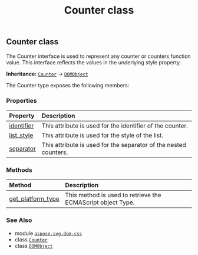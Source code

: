 ﻿---
title: Counter class
second_title: Aspose.SVG for Python via .NET API References
description: 
type: docs
weight: 40
url: /python-net/aspose.svg.dom.css/counter/
is_root: false
---

## Counter class

The Counter interface is used to represent any counter or counters function value. This interface reflects the values in the underlying style property.



**Inheritance:** [`Counter`](/svg/python-net/aspose.svg.dom.css/counter) → 
[`DOMObject`](/svg/python-net/aspose.svg.dom/domobject)



The Counter type exposes the following members:

### Properties
| Property | Description |
| :- | :- |
| [identifier](/svg/python-net/aspose.svg.dom.css/counter/identifier) | This attribute is used for the identifier of the counter. |
| [list_style](/svg/python-net/aspose.svg.dom.css/counter/list_style) | This attribute is used for the style of the list. |
| [separator](/svg/python-net/aspose.svg.dom.css/counter/separator) | This attribute is used for the separator of the nested counters. |


### Methods
| Method | Description |
| :- | :- |
| [get_platform_type](/svg/python-net/aspose.svg.dom.css/counter/get_platform_type/#) | This method is used to retrieve the ECMAScript object Type. |



### See Also
* module [`aspose.svg.dom.css`](..)
* class [`Counter`](/svg/python-net/aspose.svg.dom.css/counter)
* class [`DOMObject`](/svg/python-net/aspose.svg.dom/domobject)
